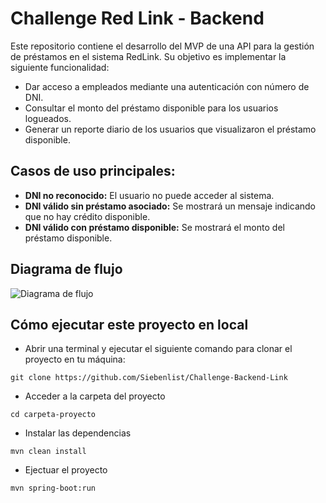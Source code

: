 # Challenge Red Link - Backend

Este repositorio contiene el desarrollo del MVP de una API para la gestión de préstamos en el sistema RedLink. Su objetivo es implementar la siguiente funcionalidad:

- Dar acceso a empleados mediante una autenticación con número de DNI.
- Consultar el monto del préstamo disponible para los usuarios logueados.
- Generar un reporte diario de los usuarios que visualizaron el préstamo disponible.

## Casos de uso principales:

- **DNI no reconocido:** El usuario no puede acceder al sistema.
- **DNI válido sin préstamo asociado:** Se mostrará un mensaje indicando que no hay crédito disponible.
- **DNI válido con préstamo disponible:** Se mostrará el monto del préstamo disponible.

## Diagrama de flujo
![Diagrama de flujo](https://github.com/user-attachments/assets/fcacdb67-6655-43d0-9ac2-e6854f1d101c)


## Cómo ejecutar este proyecto en local

- Abrir una terminal y ejecutar el siguiente comando para clonar el proyecto en tu máquina:
```
git clone https://github.com/Siebenlist/Challenge-Backend-Link
```
- Acceder a la carpeta del proyecto
```
cd carpeta-proyecto
```
- Instalar las dependencias
```
mvn clean install
```
- Ejectuar el proyecto
```
mvn spring-boot:run
```
